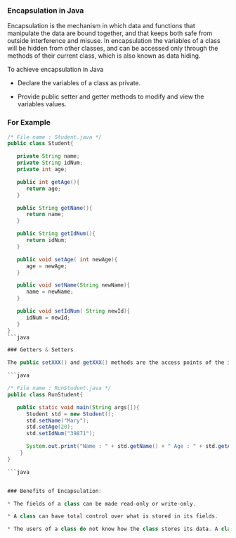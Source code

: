 ### Encapsulation in Java

Encapsulation is the mechanism in which data and functions that manipulate the data are bound together, and that keeps both safe from outside interference and misuse. In encapsulation the variables of a class will be hidden from other classes, and can be accessed only through the methods of their current class, which is also known as data hiding.

To achieve encapsulation in Java

* Declare the variables of a class as private.

* Provide public setter and getter methods to modify and view the variables values.

### For Example 


```java
/* File name : Student.java */
public class Student{

   private String name;
   private String idNum;
   private int age;

   public int getAge(){
      return age;
   }

   public String getName(){
      return name;
   }

   public String getIdNum(){
      return idNum;
   }

   public void setAge( int newAge){
      age = newAge;
   }

   public void setName(String newName){
      name = newName;
   }

   public void setIdNum( String newId){
      idNum = newId;
   }
}
```java

### Getters & Setters

The public setXXX() and getXXX() methods are the access points of the instance variables of the Student class. Normally, these methods are referred as getters and setters. Therefore any class that wants to access the variables should access them through these getters and setters.

```java

/* File name : RunStudent.java */
public class RunStudent{

   public static void main(String args[]){
      Student std = new Student();
      std.setName("Mary");
      std.setAge(20);
      std.setIdNum("39871");

      System.out.print("Name : " + std.getName() + " Age : " + std.getAge());
    }
}

```java


### Benefits of Encapsulation:

* The fields of a class can be made read-only or write-only.

* A class can have total control over what is stored in its fields.

* The users of a class do not know how the class stores its data. A class can change the data type of a field and users of the class do not need to change any of their code.



